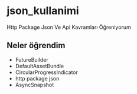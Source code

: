 # json_kullanimi

Http Package Json Ve Api Kavramları Öğreniyorum

## Neler öğrendim
- FutureBuilder
- DefaultAssetBundle
- CircularProgressIndicator
- http package json
- AsyncSnapshot
